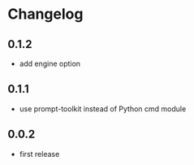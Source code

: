 # Changelog

## 0.1.2
- add engine option

## 0.1.1
- use prompt-toolkit instead of Python cmd module

## 0.0.2
- first release
